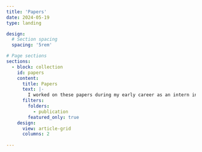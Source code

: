 ```yaml
---
title: 'Papers'
date: 2024-05-19
type: landing

design:
  # Section spacing
  spacing: '5rem'

# Page sections
sections:
  - block: collection
    id: papers
    content:
      title: Papers
      text: |- 
        I worked on these papers during my early career as an intern in both French National Museum and École Normale Supérieur. I mainly developed code for analysis and exploratory works.
      filters:
        folders:
          - publication
        featured_only: true
    design:
      view: article-grid
      columns: 2
       
---
```

